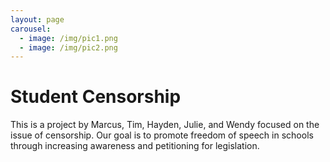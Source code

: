 ```yaml
---
layout: page
carousel:
  - image: /img/pic1.png
  - image: /img/pic2.png
---
```

Student Censorship
==================
This is a project by Marcus, Tim, Hayden, Julie, and Wendy focused on the issue of censorship. Our goal is to promote freedom of speech in schools through increasing awareness and petitioning for legislation.


<!--1. Venture Name-->
<!--2. Motto/Tagline & Login-->
<!--3. Engaging Photo(s)-->
<!--4. Mission Statement-->
<!--5. Issue Summary-->
<!--6. Vision Statement-->
<!--7. Links to Other Pages [**!!!!!**](http://www.theroc.org/)-->
